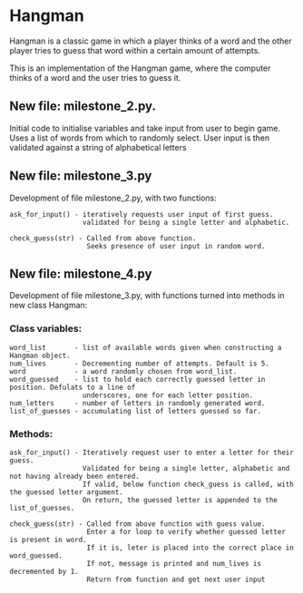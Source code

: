 # Hangman
Hangman is a classic game in which a player thinks of a word and the other player tries to guess that word within a certain amount of attempts.

This is an implementation of the Hangman game, where the computer thinks of a word and the user tries to guess it.

## New file: milestone_2.py.
Initial code to initialise variables and take input from user to begin game.
Uses a list of words from which to randomly select.
User input is then validated against a string of alphabetical letters

## New file: milestone_3.py
Development of file milestone_2.py, with two functions:

    ask_for_input() - iteratively requests user input of first guess.
                      validated for being a single letter and alphabetic.

    check_guess(str) - Called from above function.
                       Seeks presence of user input in random word.

## New file: milestone_4.py
Development of file milestone_3.py, with functions turned into methods in new class Hangman:

### Class variables:

    word_list       - list of available words given when constructing a Hangman object.
    num_lives       - Decrementing number of attempts. Default is 5.
    word            - a word randomly chosen from word_list.
    word_guessed    - list to hold each correctly guessed letter in position. Defulats to a line of
                      underscores, one for each letter position. 
    num_letters     - number of letters in randomly generated word.
    list_of_guesses - accumulating list of letters guessed so far.

### Methods:

    ask_for_input() - Iteratively request user to enter a letter for their guess.
                      Validated for being a single letter, alphabetic and not having already been entered.
                      If valid, below function check_guess is called, with the guessed letter argument.
                      On return, the guessed letter is appended to the list_of_guesses.

    check_guess(str) - Called from above function with guess value.
                       Enter a for loop to verify whether guessed letter is present in word.
                       If it is, leter is placed into the correct place in word_guessed.
                       If not, message is printed and num_lives is decremented by 1.
                       Return from function and get next user input
